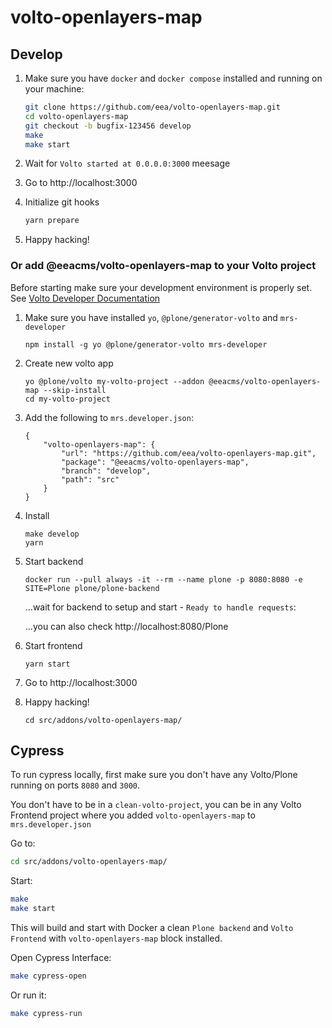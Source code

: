# volto-openlayers-map

## Develop

1. Make sure you have `docker` and `docker compose` installed and running on your machine:

    ```Bash
    git clone https://github.com/eea/volto-openlayers-map.git
    cd volto-openlayers-map
    git checkout -b bugfix-123456 develop
    make
    make start
    ```

1. Wait for `Volto started at 0.0.0.0:3000` meesage

1. Go to http://localhost:3000

1. Initialize git hooks

    ```Bash
    yarn prepare
    ```

1.  Happy hacking!

### Or add @eeacms/volto-openlayers-map to your Volto project

Before starting make sure your development environment is properly set. See [Volto Developer Documentation](https://docs.voltocms.com/getting-started/install/)

1.  Make sure you have installed `yo`, `@plone/generator-volto` and `mrs-developer`

        npm install -g yo @plone/generator-volto mrs-developer

1.  Create new volto app

        yo @plone/volto my-volto-project --addon @eeacms/volto-openlayers-map --skip-install
        cd my-volto-project

1.  Add the following to `mrs.developer.json`:

        {
            "volto-openlayers-map": {
                "url": "https://github.com/eea/volto-openlayers-map.git",
                "package": "@eeacms/volto-openlayers-map",
                "branch": "develop",
                "path": "src"
            }
        }

1.  Install

        make develop
        yarn

1.  Start backend

        docker run --pull always -it --rm --name plone -p 8080:8080 -e SITE=Plone plone/plone-backend

    ...wait for backend to setup and start - `Ready to handle requests`:

    ...you can also check http://localhost:8080/Plone

1.  Start frontend

        yarn start

1.  Go to http://localhost:3000

1.  Happy hacking!

        cd src/addons/volto-openlayers-map/

## Cypress

To run cypress locally, first make sure you don't have any Volto/Plone running on ports `8080` and `3000`.

You don't have to be in a `clean-volto-project`, you can be in any Volto Frontend
project where you added `volto-openlayers-map` to `mrs.developer.json`

Go to:

  ```BASH
  cd src/addons/volto-openlayers-map/
  ```

Start:

  ```Bash
  make
  make start
  ```

This will build and start with Docker a clean `Plone backend` and `Volto Frontend` with `volto-openlayers-map` block installed.

Open Cypress Interface:

  ```Bash
  make cypress-open
  ```

Or run it:

  ```Bash
  make cypress-run
  ```
